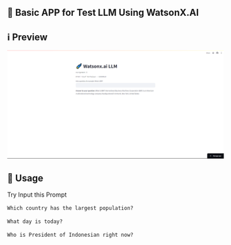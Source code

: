 ## 🌟 Basic APP for Test LLM Using WatsonX.AI
## ℹ️ Preview
![Website Preview](Preview.png)

## 🚀 Usage

Try Input this Prompt
```txt
Which country has the largest population?
```
```txt
What day is today?
```
```txt
Who is President of Indonesian right now?
```
